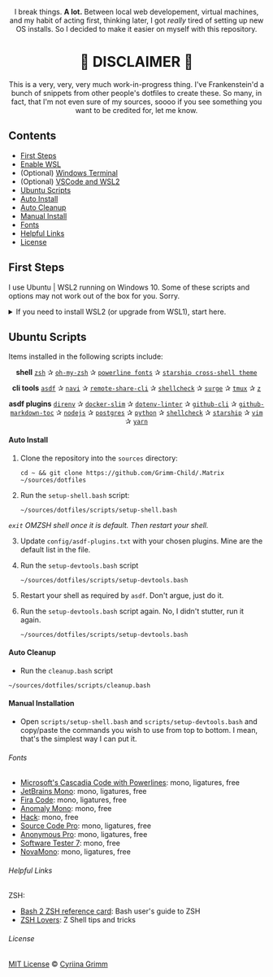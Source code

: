 <div align="center">
    
I break things. **A lot.** Between local web developement, virtual machines, and my habit of acting first, thinking later, I got *really* tired of setting up new OS installs. So I decided to make it easier on myself with this repository.

🦇 **DISCLAIMER** 🦇
==============================
This is a very, very, very much work-in-progress thing. I've Frankenstein'd a bunch of snippets from other people's dotfiles to create these. So many, in fact, that I'm not even sure of my sources, soooo if you see something you want to be credited for, let me know.

</div>

## Contents

- [First Steps](#first-steps)
- [Enable WSL](#enable-wsl)
- (Optional) [Windows Terminal](#windows-terminal)
- (Optional) [VSCode and WSL2](#vscode-and-wsl2)
- [Ubuntu Scripts](#ubuntu-scripts)
- [Auto Install](#auto-install)
- [Auto Cleanup](#auto-cleanup)
- [Manual Install](#manual-install)
- [Fonts](#fonts)
- [Helpful Links](#helpful-links)
- [License](#license)

## First Steps

I use Ubuntu | WSL2 running on Windows 10. Some of these scripts and options may not work out of the box for you. Sorry.

<details>
<summary>If you need to install WSL2 (or upgrade from WSL1), start here.</summary>
	
### Enable WSL

*[WSL development on GitHub](https://github.com/microsoft/WSL)*

Enable WSL 2 and update the linux kernel ([Source](https://docs.microsoft.com/en-us/windows/wsl/install-win10))

```powershell
# Open PowerShell as Administrator

# Enable WSL and VirtualMachinePlatform features
dism.exe /online /enable-feature /featurename:Microsoft-Windows-Subsystem-Linux /all /norestart
dism.exe /online /enable-feature /featurename:VirtualMachinePlatform /all /norestart

# Download and install the Linux kernel update package
$wslUpdateInstallerUrl = "https://wslstorestorage.blob.core.windows.net/wslblob/wsl_update_x64.msi"
$downloadFolderPath = (New-Object -ComObject Shell.Application).NameSpace('shell:Downloads').Self.Path
$wslUpdateInstallerFilePath = "$downloadFolderPath/wsl_update_x64.msi"
$wc = New-Object System.Net.WebClient
$wc.DownloadFile($wslUpdateInstallerUrl, $wslUpdateInstallerFilePath)
Start-Process -Filepath "$wslUpdateInstallerFilePath"

# Set WSL default version to 2
wsl --set-default-version 2
```

#### Choose an Ubuntu Distro from the Microsoft Store

- [Ubuntu](https://www.microsoft.com/en-us/p/ubuntu/9nblggh4msv6)
- [Ubuntu 20.04](https://www.microsoft.com/en-us/p/ubuntu-2004-lts/9n6svws3rx71)
- [Ubuntu 18.04](https://www.microsoft.com/en-us/p/ubuntu-1804-lts/9n9tngvndl3q)
- [Ubuntu 16.04](https://www.microsoft.com/en-us/p/ubuntu-1604/9pjn388hp8c9)

#### Set Up Ubuntu User

Boot the Ubuntu app you just installed and follow any instructions to setup your Ubuntu user profile.

Update Ubuntu deps with: `sudo apt-get update && sudo apt-get upgrade`

#### Set Default Ubuntu Distro

If you installed more than one version of Ubuntu, or you plan on installing others in the future, go ahead and set the default distro you want being used.

```powershell
# Open PowerShell as Administrator

# wsl --set-version <Distro> <WSL Version>
wsl --set-version Ubuntu-20.04 2

# Validate the correct WSL version is being used:
wsl --list --verbose
```

#### Windows Terminal

*[Windows Terminal development on GitHub](https://github.com/microsoft/terminal)*

Microsoft's [Terminal app](https://www.microsoft.com/store/productId/9N0DX20HK701) is a modern terminal app designed for seamless integration between Windows and WSL, including support for different shells, custom themes, tabs and unicode (read emoji).

#### VSCode and WSL2
*[VSCode remote server development on GitHub](https://github.com/microsoft/vscode-remote-release)*
With VSCode's remote server feature, it has native support for WSL. You can run `code .` (or `code-insiders .` if you're using the Insiders version) from within a folder in any terminal, and VSCode makes the magic happen. See the [docs for further information](https://code.visualstudio.com/docs/remote/wsl).

#### Next Steps

At this point, you should have WSL2 working and an Ubunto distro installed. If your Ubuntu user is set up and your terminal is ready to go, follow the rest of the guide below.
</details>

## Ubuntu Scripts

Items installed in the following scripts include:

<div align="center">

**shell**
[`zsh`](https://github.com/ohmyzsh/ohmyzsh/wiki/Installing-ZSH) ✰ [`oh-my-zsh`](https://github.com/ohmyzsh/ohmyzsh) ✰ [`powerline fonts`](https://github.com/powerline/fonts) ✰ [`starship cross-shell theme`](https://starship.rs/)

**cli tools**
[`asdf`](https://github.com/asdf-vm/asdf) ✰ [`navi`](https://github.com/denisidoro/navi) ✰ [`remote-share-cli`](https://github.com/marionebl/remote-share-cli) ✰ [`shellcheck`](https://github.com/koalaman/shellcheck) ✰ [`surge`](https://github.com/sintaxi/surge) ✰ [`tmux`](https://tmux.github.io/) ✰ [`z`](https://github.com/rupa/z)

**asdf plugins**
[`direnv`](https://github.com/asdf-community/asdf-direnv) ✰ [`docker-slim`](https://github.com/everpeace/asdf-docker-slim) ✰ [`dotenv-linter`](https://github.com/wesleimp/asdf-dotenv-linter) ✰ [`github-cli`](https://github.com/bartlomiejdanek/asdf-github-cli) ✰ [`github-markdown-toc`](https://github.com/skyzyx/asdf-github-markdown-toc) ✰ [`nodejs`](https://github.com/asdf-vm/asdf-nodejs) ✰ [`postgres`](https://github.com/smashedtoatoms/asdf-postgres) ✰ [`python`](https://github.com/danhper/asdf-python) ✰ [`shellcheck`](https://github.com/luizm/asdf-shellcheck) ✰ [`starship`](https://github.com/grimoh/asdf-starship) ✰ [`vim`](https://github.com/tsuyoshicho/asdf-vim) ✰ [`yarn`](https://github.com/twuni/asdf-yarn)

</div>

#### Auto Install

1. Clone the repository into the `sources` directory:
    ```shell
    cd ~ && git clone https://github.com/Grimm-Child/.Matrix ~/sources/dotfiles
    ```

2. Run the `setup-shell.bash` script:
    ```shell
    ~/sources/dotfiles/scripts/setup-shell.bash
    ```
*`exit` OMZSH shell once it is default. Then restart your shell.*

3. Update `config/asdf-plugins.txt` with your chosen plugins. Mine are the default list in the file.

4. Run the `setup-devtools.bash` script
    ```shell
    ~/sources/dotfiles/scripts/setup-devtools.bash
    ```

5. Restart your shell as required by `asdf`. Don't argue, just do it.

6. Run the `setup-devtools.bash` script again. No, I didn't stutter, run it again.
    ```shell
    ~/sources/dotfiles/scripts/setup-devtools.bash
    ```

#### Auto Cleanup

- Run the `cleanup.bash` script
```shell
~/sources/dotfiles/scripts/cleanup.bash
```

#### Manual Installation

- Open `scripts/setup-shell.bash` and `scripts/setup-devtools.bash` and copy/paste the commands you wish to use from top to bottom. I mean, that's the simplest way I can put it.

###### Fonts

- [Microsoft's Cascadia Code with Powerlines](https://github.com/microsoft/cascadia-code): mono, ligatures, free
- [JetBrains Mono](https://www.jetbrains.com/lp/mono/#how-to-install): mono, ligatures, free
- [Fira Code](https://github.com/tonsky/FiraCode): mono, ligatures, free
- [Anomaly Mono](https://github.com/benbusby/anomaly-mono): mono, free
- [Hack](https://github.com/source-foundry/Hack): mono, free
- [Source Code Pro](https://www.1001fonts.com/source-code-pro-font.html): mono, ligatures, free
- [Anonymous Pro](https://www.1001fonts.com/anonymous-pro-font.html): mono, ligatures, free
- [Software Tester 7](https://www.1001fonts.com/software-tester-7-font.html): mono, free
- [NovaMono](https://www.1001fonts.com/novamono-font.html): mono, ligatures, free

###### Helpful Links

ZSH:

- [Bash 2 ZSH reference card](http://www.bash2zsh.com/zsh_refcard/refcard.pdf): Bash user's guide to ZSH
- [ZSH Lovers](http://grml.org/zsh/zsh-lovers.html): Z Shell tips and tricks

###### License

[MIT License](LICENSE) © [Cyriina Grimm](https://github.com/Grimm-Child/)
